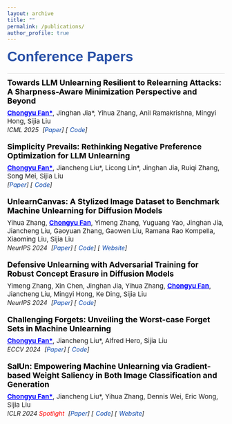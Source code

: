 ```yaml
---
layout: archive
title: ""
permalink: /publications/
author_profile: true
---
```


<style>
.publication {
    font-family: "Microsoft YaHei",
    line-height: 1.4;
    margin-bottom: 20px;
}
.pub-title {
    font-weight: 700;           
    font-size: 18px;           
    margin: 0 0 8px 0;         
    color: #000;
}
.pub-authors {
    font-family: "Microsoft YaHei",
    margin: 3px 0;
    font-size: 15px;
    font-weight: normal;       
    color: rgba(0,0,0,0.9);    
}
.pub-venue-links {
    margin: 2px 0;
    font-style: italic;
}
.pub-venue {
    display: inline-block;
    margin-right: 5px;
}
.pub-links {
    display: inline-block;
}
.pub-links a {
    color: #0645AD;
    text-decoration: none;
}
.pub-links a::before {         

}
.pub-links a::after {          

}
.pub-links a + a {             
    margin-left: 5px;
}
h2 {
    font-family: "Microsoft YaHei", 
    margin-top: 20px;
    margin-bottom: 15px;
}
hr {
    margin: 10px 0;
    height: 1px;
    background-color: #ddd;
    border: none;
}
.section-title {
    font-family: "Microsoft YaHei", sans-serif;
    font-weight: 900;
    font-size: 32px;
    margin-bottom: 20px;
    color: #2850a7;  // 深邃的蓝色
    letter-spacing: 0.5px;
}
</style>

<div class="section-title">Conference Papers</div>
<hr>

<div class="publication">
  <div class="pub-title">Towards LLM Unlearning Resilient to Relearning Attacks: A Sharpness-Aware Minimization Perspective and Beyond</div>
  <div class="pub-authors"><span style="font-weight: bold; text-decoration: underline; color:blue;">Chongyu Fan*</span>, Jinghan Jia*, Yihua Zhang, Anil Ramakrishna, Mingyi Hong, Sijia Liu</div>
  <div class="pub-venue-links">
    <span class="pub-venue">ICML 2025</span>
    <span class="pub-links">[<a href="https://arxiv.org/abs/2502.05374">Paper</a>] [<a href="https://github.com/OPTML-Group/Unlearn-Smooth">Code</a>]</span>
  </div>
</div>

<div class="publication">
  <div class="pub-title">Simplicity Prevails: Rethinking Negative Preference Optimization for LLM Unlearning</div>
  <div class="pub-authors"><span style="font-weight: bold; text-decoration: underline; color:blue;">Chongyu Fan*</span>, Jiancheng Liu*, Licong Lin*, Jinghan Jia, Ruiqi Zhang, Song Mei, Sijia Liu</div>
  <div class="pub-venue-links">
    <span class="pub-links">[<a href="https://arxiv.org/pdf/2410.07163">Paper</a>] [<a href="https://github.com/OPTML-Group/Unlearn-Simple">Code</a>]</span>
  </div>
</div>

<div class="publication">
  <div class="pub-title">UnlearnCanvas: A Stylized Image Dataset to Benchmark Machine Unlearning for Diffusion Models</div>
  <div class="pub-authors">Yihua Zhang, <span style="font-weight: bold; text-decoration: underline; color:blue;">Chongyu Fan</span>, Yimeng Zhang, Yuguang Yao, Jinghan Jia, Jiancheng Liu, Gaoyuan Zhang, Gaowen Liu, Ramana Rao Kompella, Xiaoming Liu, Sijia Liu</div>
  <div class="pub-venue-links">
    <span class="pub-venue">NeurIPS 2024</span>
    <span class="pub-links">[<a href="https://arxiv.org/abs/2402.11846">Paper</a>] [<a href="https://github.com/OPTML-Group/UnlearnCanvas">Code</a>] [<a href="https://unlearn-canvas.netlify.app/">Website</a>]</span>
  </div>
</div>

<div class="publication">
  <div class="pub-title">Defensive Unlearning with Adversarial Training for Robust Concept Erasure in Diffusion Models</div>
  <div class="pub-authors">Yimeng Zhang, Xin Chen, Jinghan Jia, Yihua Zhang, <span style="font-weight: bold; text-decoration: underline; color:blue;">Chongyu Fan</span>, Jiancheng Liu, Mingyi Hong, Ke Ding, Sijia Liu</div>
  <div class="pub-venue-links">
    <span class="pub-venue">NeurIPS 2024</span>
    <span class="pub-links">[<a href="https://arxiv.org/abs/2405.15234">Paper</a>] [<a href="https://github.com/OPTML-Group/AdvUnlearn">Code</a>]</span>
  </div>
</div>

<div class="publication">
  <div class="pub-title">Challenging Forgets: Unveiling the Worst-case Forget Sets in Machine Unlearning</div>
  <div class="pub-authors"><span style="font-weight: bold; text-decoration: underline; color:blue;">Chongyu Fan*</span>, Jiancheng Liu*, Alfred Hero, Sijia Liu</div>
  <div class="pub-venue-links">
    <span class="pub-venue">ECCV 2024</span>
    <span class="pub-links">[<a href="https://arxiv.org/abs/2403.07362">Paper</a>] [<a href="https://github.com/OPTML-Group/Unlearn-WorstCase">Code</a>]</span>
  </div>
</div>

<div class="publication">
  <div class="pub-title">SalUn: Empowering Machine Unlearning via Gradient-based Weight Saliency in Both Image Classification and Generation</div>
  <div class="pub-authors"><span style="font-weight: bold; text-decoration: underline; color:blue;">Chongyu Fan*</span>, Jiancheng Liu*, Yihua Zhang, Dennis Wei, Eric Wong, Sijia Liu</div>
  <div class="pub-venue-links">
    <span class="pub-venue">ICLR 2024 <span style="color:red">Spotlight</span></span>
    <span class="pub-links">[<a href="https://arxiv.org/abs/2310.12508">Paper</a>] [<a href="https://github.com/OPTML-Group/Unlearn-Saliency">Code</a>] [<a href="https://www.optml-group.com/posts/salun_iclr24">Website</a>]</span>
  </div>
</div>

<div style="height: 150px;"></div>

